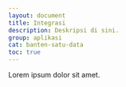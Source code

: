 ```yaml
---
layout: document
title: Integrasi
description: Deskripsi di sini.
group: aplikasi
cat: banten-satu-data
toc: true
---
```


Lorem ipsum dolor sit amet.
